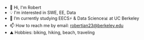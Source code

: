 - 👋 Hi, I'm Robert
- 💡 I'm interested in SWE, EE, Data
- 📖 I’m currently studying EECS⚡️ & Data Science📊 at UC Berkeley
- 📫 How to reach me by email: robertian23@berkeley.edu
- ⛰️ Hobbies: biking, hiking, beach, traveling
